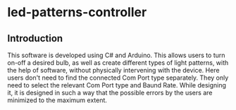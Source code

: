 # led-patterns-controller

## Introduction

This software is developed using C# and Arduino. This allows users to turn on-off a desired bulb, as well as create different types of light patterns, with the help of software, without physically intervening with the device. Here users don't need to find the connected Com Port type separately. They only need to select the relevant Com Port type and Baund Rate. While designing it, it is designed in such a way that the possible errors by the users are minimized to the maximum extent.







